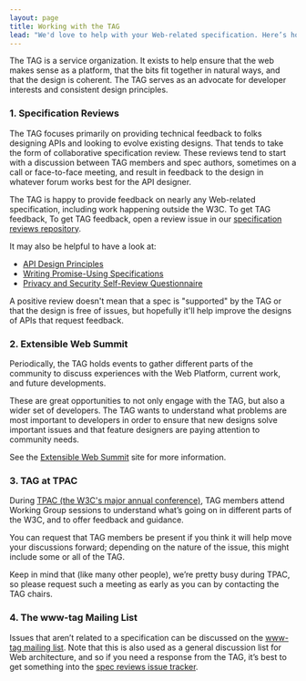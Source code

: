 ```yaml
---
layout: page
title: Working with the TAG
lead: "We'd love to help with your Web-related specification. Here’s how."
---
```


The TAG is a service organization. It exists to help ensure that the web makes sense as a platform, that the bits fit together in natural ways, and that the design is coherent. The TAG serves as an advocate for developer interests and consistent design principles.

### 1. Specification Reviews

The TAG focuses primarily on providing technical feedback to folks designing APIs and looking to evolve existing designs. That tends to take the form of collaborative specification review. These reviews tend to start with a discussion between TAG members and spec authors, sometimes on a call or face-to-face meeting, and result in feedback to the design in whatever forum works best for the API designer.

The TAG is happy to provide feedback on nearly any Web-related specification, including work happening outside the W3C. To get TAG feedback,
To get TAG feedback, open a review issue in our [specification reviews repository](https://github.com/w3ctag/spec-reviews).

It may also be helpful to have a look at:

* [API Design Principles](https://w3ctag.github.io/design-principles/)
* [Writing Promise-Using Specifications](http://www.w3.org/2001/tag/doc/promises-guide)
* [Privacy and Security Self-Review Questionnaire](https://w3ctag.github.io/security-questionnaire/)


A positive review doesn't mean that a spec is "supported" by the TAG or that the design is free of issues, but hopefully it'll help improve the designs of APIs that request feedback.

### 2. Extensible Web Summit

Periodically, the TAG holds events to gather different parts of the community to discuss experiences with the Web Platform, current work, and future developments.

These are great opportunities to not only engage with the TAG, but also a wider set of developers. The TAG wants to understand what problems are most important to developers in order to ensure that new designs solve important issues and that feature designers are paying attention to community needs.

See the [Extensible Web Summit](https://extensiblewebsummit.org/) site for more information.


### 3. TAG at TPAC

During [TPAC (the W3C's major annual conference)](https://www.w3.org/2002/09/TPOverview.html), TAG members attend Working Group sessions to understand what’s going on in different parts of the W3C, and to offer feedback and guidance.

You can request that TAG members be present if you think it will help move your discussions forward; depending on the nature of the issue, this might include some or all of the TAG.

Keep in mind that (like many other people), we’re pretty busy during TPAC, so please request such a meeting as early as you can by contacting the TAG chairs.


### 4. The www-tag Mailing List

Issues that aren’t related to a specification can be discussed on the [www-tag mailing list](https://lists.w3.org/Archives/Public/www-tag/). Note that this is also used as a general discussion list for Web architecture, and so if you need a response from the TAG, it’s best to get something into the [spec reviews issue tracker](https://github.com/w3ctag/spec-reviews).
